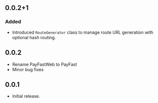 ## 0.0.2+1

### Added
- Introduced `RouteGenerator` class to manage route URL generation with optional hash routing.

## 0.0.2

* Rename PayFastWeb to PayFast
* Minor bug fixes

## 0.0.1

* Initial release.
